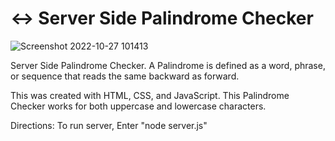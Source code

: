 # ↔️ Server Side Palindrome Checker




![Screenshot 2022-10-27 101413](https://user-images.githubusercontent.com/113325142/198311262-c321f85f-3017-4df7-82ff-70da306c6ec6.jpg)



Server Side Palindrome Checker. A Palindrome is defined as a word, phrase, or sequence that reads the same backward as forward.

This was created with HTML, CSS, and JavaScript. This Palindrome Checker works for both uppercase and lowercase characters.


Directions:
To run server, 
Enter "node server.js"
